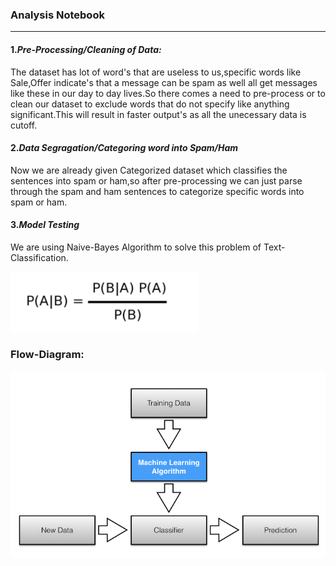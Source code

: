 ### Analysis Notebook
---------
#### 1.***Pre-Processing/Cleaning of Data:***
The dataset has lot of word's that are useless to us,specific words like Sale,Offer indicate's that a message can be spam as well all get messages like these in our day to day lives.So there
comes a need to pre-process or to clean our dataset to exclude words that do not specify like anything significant.This will result in faster output's as all the unecessary data is cutoff.

#### 2.***Data Segragation/Categoring word into Spam/Ham***
Now we are already given Categorized dataset which classifies the sentences into spam or ham,so after pre-processing we can just parse through the spam and ham sentences to categorize specific words into spam or ham.

#### 3.***Model Testing***
We are using Naive-Bayes Algorithm to solve this problem of Text-Classification.

<img src="Images/naivebayes.png" width=300>

### Flow-Diagram:

<img src="Images/flowchart.png" width=800>


